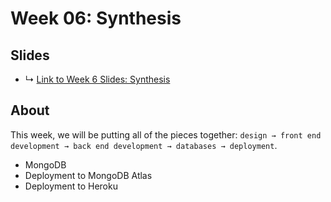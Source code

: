 # Week 06: Synthesis

## Slides
* ↳ [Link to Week 6 Slides: Synthesis]()

## About

This week, we will be putting all of the pieces together: `design → front end development → back end development → databases → deployment`.

* MongoDB
* Deployment to MongoDB Atlas
* Deployment to Heroku




<!-- 

### Lecture
* Sessions/Cookies, Authentication, Logins, HTTPS 
* External APIs and network requests
* Putting it all together

### Studio
### Assignment
* Assignment 5
* Deploy to Glitch
* Note: Make sure you do not commit your API Keys to GitHub!!!

# Week 06: Synthesis 2

### Lecture
* Putting it all together

### Studio
### Assignment
* Final project!
* Documentation your project. Include
   * Title
   * Brief written description
   * Visual Documentation: deployment, images, video, etc.
   * References: links to related projects, code samples, etc.
   * Source code (please cite your sources in the code comments)


 -->
